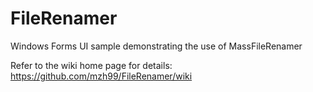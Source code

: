 # FileRenamer
Windows Forms UI sample demonstrating the use of MassFileRenamer

Refer to the wiki home page for details: https://github.com/mzh99/FileRenamer/wiki
